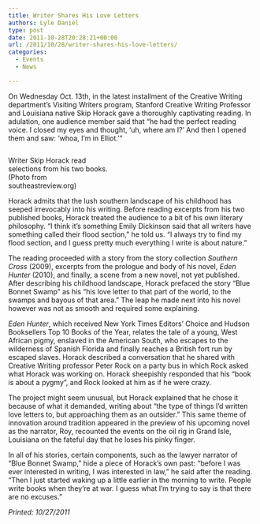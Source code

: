 ```yaml
---
title: Writer Shares His Love Letters
authors: Lyle Daniel
type: post
date: 2011-10-28T20:28:21+00:00
url: /2011/10/28/writer-shares-his-love-letters/
categories:
  - Events
  - News

---
```

On Wednesday Oct. 13th, in the latest installment of the Creative Writing department’s Visiting Writers program, Stanford Creative Writing Professor and Louisiana native Skip Horack gave a thoroughly captivating reading. In adulation, one audience member said that “he had the perfect reading voice. I closed my eyes and thought, ‘uh, where am I?’ And then I opened them and saw: ‘whoa, I’m in Elliot.’”

<div id="attachment_927" style="width: 210px" class="wp-caption aligncenter">
  <a href="https://i2.wp.com/www.reedquest.org/wp-content/uploads/2011/10/skiphorackEDIT.png"><img class="size-full wp-image-927 " title="skiphorackEDIT" src="https://i2.wp.com/www.reedquest.org/wp-content/uploads/2011/10/skiphorackEDIT.png?resize=200%2C230" alt="" data-recalc-dims="1" /></a>
  
  <p class="wp-caption-text">
    Writer Skip Horack read selections from his two books. (Photo from southeastreview.org)
  </p>
</div>

Horack admits that the lush southern landscape of his childhood has seeped irrevocably into his writing. Before reading excerpts from his two published books, Horack treated the audience to a bit of his own literary philosophy. “I think it’s something Emily Dickinson said that all writers have something called their flood section,” he told us. “I always try to find my flood section, and I guess pretty much everything I write is about nature.”

The reading proceeded with a story from the story collection _Southern Cross_ (2009), excerpts from the prologue and body of his novel, _Eden Hunter_ (2010), and finally, a scene from a new novel, not yet published.  After describing his childhood landscape, Horack prefaced the story “Blue Bonnet Swamp” as his “his love letter to that part of the world, to the swamps and bayous of that area.” The leap he made next into his novel however was not as smooth and required some explaining.

_Eden Hunter_, which received New York Times Editors’ Choice and Hudson Booksellers Top 10 Books of the Year, relates the tale of a young, West African pigmy, enslaved in the American South, who escapes to the wilderness of Spanish Florida and finally reaches a British fort run by escaped slaves. Horack described a conversation that he shared with Creative Writing professor Peter Rock on a party bus in which Rock asked what Horack was working on. Horack sheepishly responded that his “book is about a pygmy”, and Rock looked at him as if he were crazy.

The project might seem unusual, but Horack explained that he chose it because of what it demanded, writing about “the type of things I’d written love letters to, but approaching them as an outsider.” This same theme of innovation around tradition appeared in the preview of his upcoming novel as the narrator, Roy, recounted the events on the oil rig in Grand Isle, Louisiana on the fateful day that he loses his pinky finger.

In all of his stories, certain components, such as the lawyer narrator of “Blue Bonnet Swamp,” hide a piece of Horack’s own past: “before I was ever interested in writing, I was interested in law,” he said after the reading. “Then I just started waking up a little earlier in the morning to write. People write books when they’re at war. I guess what I’m trying to say is that there are no excuses.”

_Printed: 10/27/2011_